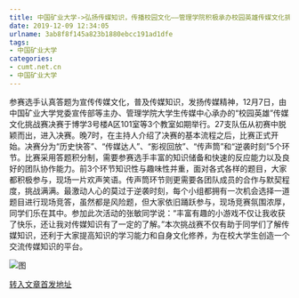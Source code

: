 ```yaml
---
title: 中国矿业大学->弘扬传媒知识，传播校园文化——管理学院积极承办校园英雄传媒文化挑战赛决赛 | cumt.net.cn
date: 2019-12-09 12:34:05
urlname: 3ab8f8f145a823b1880ebcc191ad1dfe
tags: 
- 中国矿业大学
categories:
- cumt.net.cn
- 中国矿业大学
---
```

参赛选手认真答题为宣传传媒文化，普及传媒知识，发扬传媒精神，12月7日，由中国矿业大学党委宣传部等主办、管理学院大学生传媒中心承办的“校园英雄”传媒文化挑战赛决赛于博学3号楼A区101室等3个教室如期举行。27支队伍从初赛中脱颖而出，进入决赛。晚7时，在主持人介绍了决赛的基本流程之后，比赛正式开始。决赛分为“历史快答”、“传媒达人”、“影视回放”、“传声筒”和“逆袭时刻”5个环节。比赛采用答题积分制，需要参赛选手丰富的知识储备和快速的反应能力以及良好的团队协作能力。前3个环节知识性与趣味性并重，面对各式各样的题目，大家都积极参与，现场一片欢声笑语。传声筒环节则更需要各团队成员的合作与默契程度，挑战满满。最激动人心的莫过于逆袭时刻，每个小组都拥有一次机会选择一道题目进行现场竞答，虽然都是风险题，但大家依旧踊跃参与，现场竞赛氛围浓厚，同学们乐在其中。参加此次活动的张敏同学说：“丰富有趣的小游戏不仅让我收获了快乐，还让我对传媒知识有了一定的了解。”本次挑战赛不仅有助于同学们了解传媒知识，还利于大家提高知识的学习能力和自身文化修养，为在校大学生创造一个交流传媒知识的平台。

![图](http://xwzx.cumt.edu.cn/_upload/article/images/8f/d4/f1a8d53f4f2f87b3f339bc407506/a993bd7d-3a8c-402e-8d75-f115aefe7205.jpg)

[转入文章首发地址](http://xwzx.cumt.edu.cn/71/81/c523a553345/page.htm)